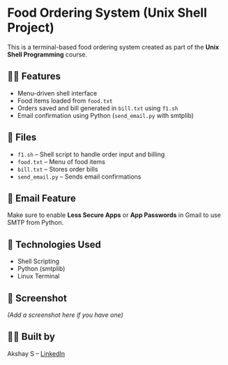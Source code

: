 # Food Ordering System (Unix Shell Project)

This is a terminal-based food ordering system created as part of the **Unix Shell Programming** course.

## 🧑‍🍳 Features
- Menu-driven shell interface
- Food items loaded from `food.txt`
- Orders saved and bill generated in `bill.txt` using `f1.sh`
- Email confirmation using Python (`send_email.py` with smtplib)

## 📂 Files
- `f1.sh` – Shell script to handle order input and billing
- `food.txt` – Menu of food items
- `bill.txt` – Stores order bills
- `send_email.py` – Sends email confirmations

## 📧 Email Feature
Make sure to enable **Less Secure Apps** or **App Passwords** in Gmail to use SMTP from Python.

## 🔧 Technologies Used
- Shell Scripting
- Python (smtplib)
- Linux Terminal

## 📸 Screenshot
*(Add a screenshot here if you have one)*

## 👨‍🎓 Built by
Akshay S – [LinkedIn](https://www.linkedin.com/in/akshay-s-962494354/)
